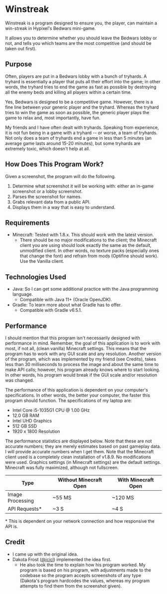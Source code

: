 # Winstreak
Winstreak is a program designed to ensure you, the player, can maintain a win-streak in Hypixel's Bedwars mini-game. 

It allows you to determine whether you should leave the Bedwars lobby or not, and tells you which teams are the most competitive (and should be taken out first).

## Purpose
Often, players are put in a Bedwars lobby with a bunch of tryhards. A tryhard is essentially a player that puts all their effort into the game; in other words, the tryhard tries to end the game as fast as possible by destroying all the enemy beds and killing all players within a certain time.

Yes, Bedwars is designed to be a competitive game. However, there is a fine line between your generic player and the tryhard. Whereas the tryhard tries to win the game as soon as possible, the generic player plays the game to relax and, most importantly, have fun. 

My friends and I have often dealt with tryhards. Speaking from experience, it is not fun being in a game with a tryhard -- or worse, a team of tryhards. Not only does a team of tryhards end a game in less than 5 minutes (an average game lasts around 15-20 minutes), but some tryhards are extremely toxic, which doesn't help at all.

## How Does This Program Work?
Given a screenshot, the program will do the following.
1. Determine what screenshot it will be working with: either an in-game screenshot or a lobby screenshot.
2. Parses the screenshot for names.
3. Grabs relevant data from a public API.
4. Displays them in a way that is easy to understand. 

## Requirements
- Minecraft: Tested with 1.8.x. This should work with the latest version.
    - There should be no major modifications to the client; the Minecraft client you are using should look exactly the same as the default, unmodified client. In other words, no texture packs (especially ones that change the font) and refrain from mods (Optifine should work). Use the Vanilla client. 

## Technologies Used
- Java: So I can get some additional practice with the Java programming language. 
    - Compatible with Java 11+ (Oracle OpenJDK).  
- Gradle: To learn more about what Gradle has to offer. 
    - Compatible with Gradle v6.5.1. 

## Performance
I should mention that this program isn't necessarily designed with performance in mind. Remember, the goal of this application is to work with most, if not all, (clean vanilla) Minecraft settings. This means that the program has to work with any GUI scale and any resolution. Another version of the program, which was implemented by my friend (see Credits), takes less than 30 milliseconds to process the image and about the same time to make API calls; however, his program already knows where to start looking. In other words, his program would break if the GUI scale and/or resolution was changed. 

The performance of this application is dependent on your computer's specifications. In other words, the better your computer, the faster this program should function. The specifications of my laptop are:
- Intel Core i5-1035G1 CPU @ 1.00 GHz
- 12.0 GB RAM
- Intel UHD Graphics
- 512 GB SSD
- 1920 x 1800 Resolution 

The performance statistics are displayed below. Note that these are not accurate numbers; they are merely estimates based on past gameplay data. I will provide accurate numbers when I get them. Note that the Minecraft client used is a completely clean installation of v1.8.9. No modifications were used. Graphics settings (in Minecraft settings) are the default settings. Minecraft was fully maximized, although not fullscreen. 

| Type | Without Minecraft Open | With Minecraft Open |
|---|---|---|
| Image Processing | ~55 MS | ~120 MS |
| API Requests* | ~3 S | ~4 S |

\* This is dependent on your network connection and how responsive the API is. 

## Credit
- I came up with the original idea.
- Dakota Frost ([@icicl](https://github.com/icicl/)) implemented the idea first. 
    - He also took the time to explain how his program worked. My program is based on his program, with adjustments made to the codebase so the program accepts screenshots of any type (Dakota's program hardcodes the values, whereas my program attempts to find them from the screenshot given). 
